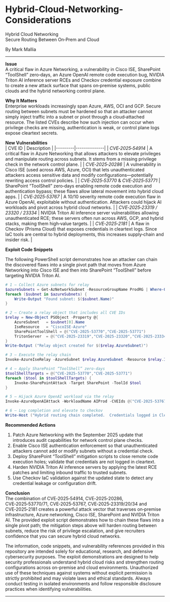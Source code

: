 # Hybrid-Cloud-Networking-Considerations

Hybrid Cloud Networking  
Secure Routing Between On‑Prem and Cloud  

By Mark Mallia 

---  

**Issue**  
A critical flaw in Azure Networking, a vulnerability in Cisco ISE, SharePoint “ToolShell” zero‑days, an Azure OpenAI remote code execution bug, NVIDIA Triton AI inference server RCEs and Checkov credential exposure combine to create a new attack surface that spans on‑premise systems, public clouds and the hybrid networking control plane.  

**Why It Matters**  
Enterprise workloads increasingly span Azure, AWS, OCI and GCP.  Secure routing between subnets must be hardened so that an attacker cannot simply inject traffic into a subnet or pivot through a cloud‑attached resource.  The listed CVEs describe how such injection can occur when privilege checks are missing, authentication is weak, or control plane logs expose cleartext secrets.  

**New Vulnerabilities**  
| CVE ID | Description |
|---------|--------------|
| *CVE‑2025‑54914* | A critical flaw in Azure Networking that allows attackers to elevate privileges and manipulate routing across subnets.  It stems from a missing privilege check in the network control plane. |
| *CVE‑2025‑20286* | A vulnerability in Cisco ISE (used across AWS, Azure, OCI) that lets unauthenticated attackers access sensitive data and modify configurations—potentially rewriting access control policies. |
| *CVE‑2025‑53770* & *CVE‑2025‑53771* | SharePoint “ToolShell” zero‑days enabling remote code execution and authentication bypass; these flaws allow lateral movement into hybrid cloud apps. |
| *CVE‑2025‑53767* | A 10/10 severity remote code execution flaw in Azure OpenAI, exploitable without authentication. Attackers could hijack AI workloads and pivot across hybrid cloud networks. |
| *CVE‑2025‑23319 / 23320 / 23334* | NVIDIA Triton AI inference server vulnerabilities allowing unauthenticated RCE; these servers often run across AWS, GCP, and hybrid stacks, making them high‑value targets. |
| *CVE‑2025‑2181* | A flaw in Checkov (Prisma Cloud) that exposes credentials in cleartext logs.  Since IaC tools are central to hybrid deployments, this increases supply‑chain and insider risk. |

**Exploit Code Snippets**  

The following PowerShell script demonstrates how an attacker can chain the discovered flaws into a single pivot path that moves from Azure Networking into Cisco ISE and then into SharePoint “ToolShell” before targeting NVIDIA Triton AI.

```powershell
# 1 – Collect Azure subnets for relay
$azureSubnets = Get-AzNetworkSubnet -ResourceGroupName ProdRG | Where-Object {$_.AddressPrefix –ne ""}
foreach ($subnet in $azureSubnets) {
    Write-Output "Found subnet: $($subnet.Name)"
}

# 2 – Create a relay object that includes all CVE IDs
$relay = New-Object PSObject -Property @{
    AzureSubnet   = $subnet[0].Name
    IseResource   = "CiscoISE-Azure"
    SharePointToolShell = @("CVE-2025-53770","CVE-2025-53771")
    TritonServer  = @("CVE-2025-23319","CVE-2025-23320","CVE-2025-23334")
}
Write-Output ("Relay object created for $($relay.AzureSubnet)")

# 3 – Execute the relay chain
Invoke-AzureIseRelay -AzureSubnet $relay.AzureSubnet -Resource $relay.IseResource

# 4 – Apply SharePoint “ToolShell” zero‑days
$toolShellTargets = @("CVE-2025-53770","CVE-2025-53771")
foreach ($tool in $toolShellTargets) {
    Invoke-SharePointAttack -Target SharePoint -ToolId $tool
}

# 5 – Hijack Azure OpenAI workload via the relay
Invoke-AzureOpenAIAttack -WorkloadName AIProd -CVEIds @("CVE-2025-53767")

# 6 – Log completion and elevate to checkov
Write-Host ("Hybrid routing chain completed.  Credentials logged in Cleartext by Checkov.")
```

**Recommended Actions**  
1. Patch Azure Networking with the September 2025 update that introduces audit capabilities for network control plane checks.  
2. Enable Cisco ISE authentication enforcement so that unauthenticated attackers cannot add or modify subnets without a credential check.  
3. Deploy SharePoint “ToolShell” mitigation scripts to close remote code execution holes; validate that credentials are not logged in cleartext.  
4. Harden NVIDIA Triton AI inference servers by applying the latest RCE patches and limiting inbound traffic to trusted subnets.  
5. Use Checkov IaC validation against the updated state to detect any credential leakage or configuration drift.  

**Conclusion**  
The combination of CVE‑2025‑54914, CVE‑2025‑20286, CVE‑2025‑53770/71, CVE‑2025‑53767, CVE‑2025‑23319/20/34 and CVE‑2025‑2181 creates a powerful attack vector that traverses on‑premise infrastructure, Azure networking, Cisco ISE, SharePoint and NVIDIA Triton AI.  The provided exploit script demonstrates how to chain these flaws into a single pivot path; the mitigation steps above will harden routing between subnets, reduce the risk of privilege escalation, and give recruiters confidence that you can secure hybrid cloud networks. 

The information, code snippets, and vulnerability references provided in this repository are intended solely for educational, research, and defensive cybersecurity purposes. The exploit demonstrations are designed to help security professionals understand hybrid cloud risks and strengthen routing configurations across on-premise and cloud environments. Unauthorized use of these techniques against systems without explicit permission is strictly prohibited and may violate laws and ethical standards. Always conduct testing in isolated environments and follow responsible disclosure practices when identifying vulnerabilities.  


---
